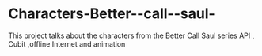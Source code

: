 # Characters-Better--call--saul-
This project talks about the characters from the Better Call Saul series API , Cubit ,offline Internet and animation
